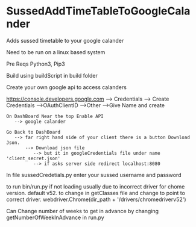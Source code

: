 # SussedAddTimeTableToGoogleCalander
Adds sussed timetable to your google calander

Need to be run on a linux based system

Pre Reqs
    Python3, Pip3

Build using buildScript in build folder

Create your own google api to access calanders

https://console.developers.google.com
    --> Credentials
      --> Create Credentials
         -->OAuthClientID
            -->Other
              -->Give Name and create

    On DashBoard Near the top Enable API
       --> google calander

    Go Back to DashBoard
       --> far right hand side of your client there is a button Download Json.
           --> Download json file
              --> but it in googleCredentials file under name 'client_secret.json'
              --> if asks server side redirect localhost:8080

In file sussedCredetials.py enter your sussed username and password

to run bin/run.py
if not loading usually due to incorrect driver for chome version. default v52. to change in getClasses file and change to point to correct driver. webdriver.Chrome(dir_path + '/drivers/chromedriverv52')

Can Change number of weeks to get in advance by changing getNumberOfWeekInAdvance in run.py